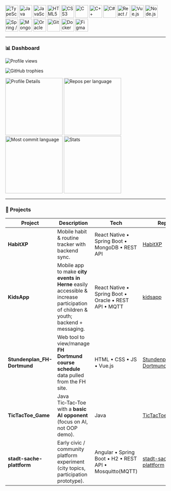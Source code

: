 <p align="left">
  <!-- Core languages -->
  <img src="https://cdn.jsdelivr.net/gh/devicons/devicon/icons/typescript/typescript-original.svg" height="40" alt="TypeScript" />
  <img src="https://cdn.jsdelivr.net/gh/devicons/devicon/icons/java/java-original.svg" height="40" alt="Java" />
  <img src="https://cdn.jsdelivr.net/gh/devicons/devicon/icons/javascript/javascript-original.svg" height="40" alt="JavaScript" />
  <img src="https://cdn.jsdelivr.net/gh/devicons/devicon/icons/html5/html5-original.svg" height="40" alt="HTML5" />
  <img src="https://cdn.jsdelivr.net/gh/devicons/devicon/icons/css3/css3-original.svg" height="40" alt="CSS3" />
  <!-- Systems -->
  <img src="https://cdn.jsdelivr.net/gh/devicons/devicon/icons/c/c-original.svg" height="40" alt="C" />
  <img src="https://cdn.jsdelivr.net/gh/devicons/devicon/icons/cplusplus/cplusplus-original.svg" height="40" alt="C++" />
  <img src="https://cdn.jsdelivr.net/gh/devicons/devicon/icons/csharp/csharp-original.svg" height="40" alt="C#" />
  <!-- Frameworks -->
  <img src="https://cdn.jsdelivr.net/gh/devicons/devicon/icons/react/react-original.svg" height="40" alt="React / React Native" />
  <img src="https://cdn.jsdelivr.net/gh/devicons/devicon/icons/vuejs/vuejs-original.svg" height="40" alt="Vue.js" />
  <img src="https://cdn.jsdelivr.net/gh/devicons/devicon/icons/nodejs/nodejs-original.svg" height="40" alt="Node.js" />
  <img src="https://cdn.jsdelivr.net/gh/devicons/devicon/icons/spring/spring-original.svg" height="40" alt="Spring / Spring Boot" />
  <!-- Databases & Messaging -->
  <img src="https://cdn.jsdelivr.net/gh/devicons/devicon/icons/mongodb/mongodb-original.svg" height="40" alt="MongoDB" />
  <img src="https://cdn.jsdelivr.net/gh/devicons/devicon/icons/oracle/oracle-original.svg" height="40" alt="Oracle DB" />
  <!-- Dev tooling -->
  <img src="https://cdn.jsdelivr.net/gh/devicons/devicon/icons/git/git-original.svg" height="40" alt="Git" />
  <img src="https://cdn.jsdelivr.net/gh/devicons/devicon/icons/docker/docker-original.svg" height="40" alt="Docker" />
  <img src="https://cdn.jsdelivr.net/gh/devicons/devicon/icons/figma/figma-original.svg" height="40" alt="Figma" />
</p>

---

### 📊 Dashboard

<!-- Actual username: devdiyar -->

<!-- Profile views badge -->

<p align="left">
  <img src="https://komarev.com/ghpvc/?username=devdiyar&style=for-the-badge&color=blue" alt="Profile views" />
</p>

<!-- Achievements / Trophy style cards (auto-generated) -->

<p align="left">
  <img src="https://github-profile-trophy.vercel.app/?username=devdiyar&theme=onedark&no-frame=true&margin-w=8&margin-h=8" alt="GitHub trophies" />
</p>

<!-- Summary cards grid (activity, repos per lang, commit lang, stats) -->

<p align="left">
  <img src="https://github-profile-summary-cards.vercel.app/api/cards/profile-details?username=devdiyar&theme=github_dark" height="180" alt="Profile Details" />
  <img src="https://github-profile-summary-cards.vercel.app/api/cards/repos-per-language?username=devdiyar&theme=github_dark" height="180" alt="Repos per language" />
  <img src="https://github-profile-summary-cards.vercel.app/api/cards/most-commit-language?username=devdiyar&theme=github_dark" height="180" alt="Most commit language" />
  <img src="https://github-profile-summary-cards.vercel.app/api/cards/stats?username=devdiyar&theme=github_dark" height="180" alt="Stats" />
</p>


---

### 📂 Projects

| Project                      | Description                                                                                                                      | Tech                                                   | Repo                                                                            |
| ---------------------------- | -------------------------------------------------------------------------------------------------------------------------------- | ------------------------------------------------------ | ------------------------------------------------------------------------------- |
| **HabitXP**                  | Mobile habit & routine tracker with backend sync.                                                                                | React Native • Spring Boot • MongoDB • REST API        | [HabitXP](https://github.com/devdiyar/HabitXP)                                  |
| **KidsApp**                  | Mobile app to make **city events in Herne** easily accessible & increase participation of children & youth; backend + messaging. | React Native • Spring Boot • Oracle • REST API • MQTT  | [kidsapp](https://github.com/devdiyar/kidsapp)                                  |
| **Stundenplan\_FH-Dortmund** | Web tool to view/manage **FH Dortmund course schedule** data pulled from the FH site.                                            | HTML • CSS • JS • Vue.js                               | [Stundenplan\_FH-Dortmund](https://github.com/devdiyar/Stundenplan_FH-Dortmund) |
| **TicTacToe\_Game**          | Java Tic‑Tac‑Toe with a **basic AI opponent** (focus on AI, not OOP demo).                                                       | Java                                                   | [TicTacToe\_Game](https://github.com/devdiyar/TicTacToe_Game)                   |
| **stadt-sache-plattform**    | Early civic / community platform experiment (city topics, participation prototype).                                              | Angular • Spring Boot • H2 • REST API • Mosquitto(MQTT)| [stadt-sache-plattform](https://github.com/devdiyar/stadt-sache-plattform)      |
